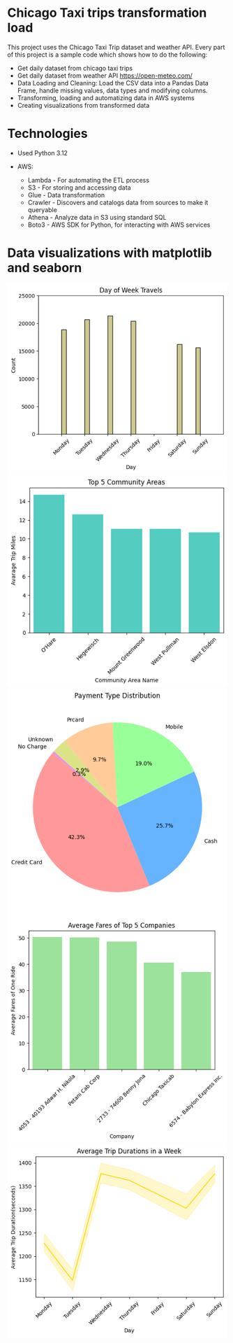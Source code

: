 # Chicago Taxi trips transformation load

This project uses the Chicago Taxi Trip dataset and weather API. Every part of this project is a sample code which shows how to do the following:

* Get daily dataset from chicago taxi trips
* Get daily dataset from  weather API https://open-meteo.com/
* Data Loading and Cleaning: Load the CSV data into a Pandas Data Frame, handle missing values, data types and modifying columns.
* Transforming, loading and automatizing data in AWS systems
* Creating visualizations from transformed data

# Technologies

* Used Python 3.12
* AWS: 
    
    - Lambda - For automating the ETL process 
    - S3 - For storing and accessing data 
    - Glue - Data transformation
    - Crawler - Discovers and catalogs data from sources to make it queryable
    - Athena - Analyze data in S3 using standard SQL
    - Boto3 - AWS SDK for Python, for interacting with AWS services
 
# Data visualizations with matplotlib and seaborn 

![alt text](image.png)
![alt text](image-1.png)
![alt text](image-2.png)
![alt text](image-3.png)
![alt text](image-4.png)
